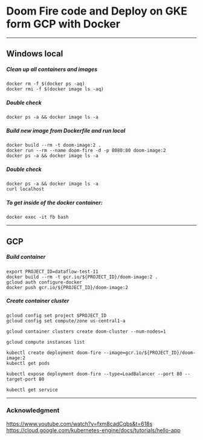 # Doom Fire code and Deploy on GKE form GCP with Docker

---
## Windows local

##### Clean up all containers and images
```shell
docker rm -f $(docker ps -aq)
docker rmi -f $(docker image ls -aq)
```

##### Double check
```shell
docker ps -a && docker image ls -a
```

##### Build new image from Dockerfile and run local
```shell
docker build --rm -t doom-image:2 .
docker run --rm --name doom-fire -d -p 8080:80 doom-image:2
docker ps -a && docker image ls -a
```

##### Double check
```shell
docker ps -a && docker image ls -a
curl localhost
```

##### To get inside of the docker container:
```shell
docker exec -it fb bash
```
---
## GCP

##### Build container
```shell
export PROJECT_ID=dataflow-test-11
docker build --rm -t gcr.io/${PROJECT_ID}/doom-image:2 .
gcloud auth configure-docker
docker push gcr.io/${PROJECT_ID}/doom-image:2
```

##### Create container cluster
```shell
gcloud config set project $PROJECT_ID
gcloud config set compute/zone us-central1-a

gcloud container clusters create doom-cluster --num-nodes=1

gcloud compute instances list

kubectl create deployment doom-fire --image=gcr.io/${PROJECT_ID}/doom-image:2
kubectl get pods

kubectl expose deployment doom-fire --type=LoadBalancer --port 80 --target-port 80

kubectl get service
```
---
### Acknowledgment
https://www.youtube.com/watch?v=fxm8cadCqbs&t=618s
https://cloud.google.com/kubernetes-engine/docs/tutorials/hello-app
